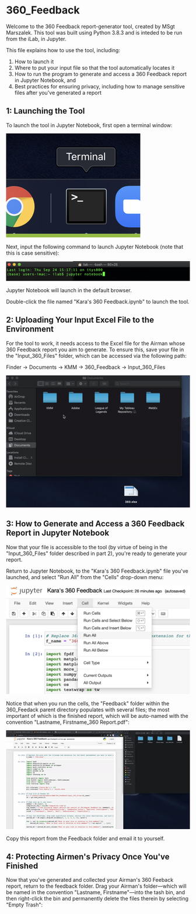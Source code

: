 # 360_Feedback

Welcome to the 360 Feedback report-generator tool, created by MSgt Marszalek. This tool was built using Python 3.8.3 and is inteded to be run from the iLab, in Jupyter. 

This file explains how to use the tool, including:
1. How to launch it
2. Where to put your input file so that the tool automatically locates it
3. How to run the program to generate and access a 360 Feedback report in Jupyter Notebook, and
4. Best practices for ensuring privacy, including how to manage sensitive files after you've generated a report

## 1: Launching the Tool

To launch the tool in Jupyter Notebook, first open a terminal window:

![](terminal.png)

Next, input the following command to launch Jupyter Notebook (note that this is case sensitive):

![](jupyter_launch.png)

Jupyter Notebook will launch in the default browser. 

Double-click the file named "Kara's 360 Feedback.ipynb" to launch the tool.

## 2: Uploading Your Input Excel File to the Environment

For the tool to work, it needs access to the Excel file for the Airman whose 360 Feedback report you aim to generate. To ensure this, save your file in the "Input_360_Files" folder, which can be accessed via the following path: 

Finder -> Documents -> KMM -> 360_Feedback -> Input_360_Files

![](filepath_animated.gif)

## 3: How to Generate and Access a 360 Feedback Report in Jupyter Notebook

Now that your file is accessible to the tool (by virtue of being in the "Input_360_Files" folder described in part 2), you're ready to generate your report.

Return to Jupyter Notebook, to the "Kara's 360 Feedback.ipynb" file you've launched, and select "Run All" from the "Cells" drop-down menu:

![](run_all.png)

Notice that when you run the cells, the "Feedback" folder within the 360_Feedack parent directory populates with several files; the most important of which is the finished report, which will be auto-named with the convention "Lastname, Firstname_360 Report.pdf":

![](report.gif)

Copy this report from the Feedback folder and email it to yourself.

## 4: Protecting Airmen's Privacy Once You've Finished

Now that you've generated and collected your Airman's 360 Feeback report, return to the feedback folder. Drag your Airman's folder—which will be named in the convention "Lastname, Firstname"—into the tash bin, and then right-click the bin and permanently delete the files therein by selecting "Empty Trash":
